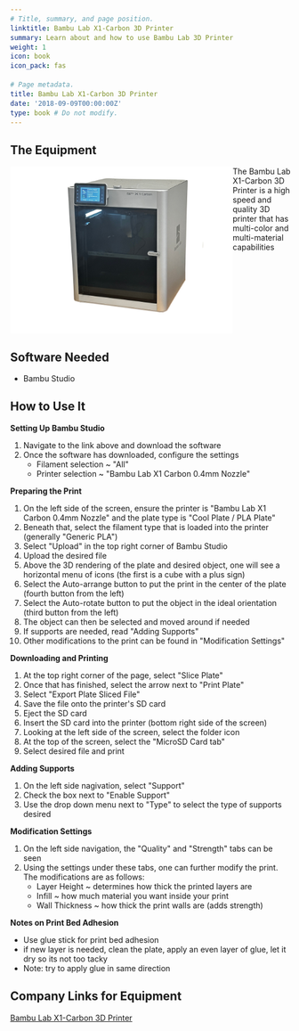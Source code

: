 ```yaml
---
# Title, summary, and page position.
linktitle: Bambu Lab X1-Carbon 3D Printer
summary: Learn about and how to use Bambu Lab 3D Printer
weight: 1
icon: book
icon_pack: fas

# Page metadata.
title: Bambu Lab X1-Carbon 3D Printer
date: '2018-09-09T00:00:00Z'
type: book # Do not modify.
--- 
```


## The Equipment

<img src="/content/lab/Bambu_Lab/IMG_1445.JPG" align="left" width="400px"/>

The Bambu Lab X1-Carbon 3D Printer is a high speed and quality 3D printer that has multi-color and multi-material capabilities

<br clear="left"/>


 ## Software Needed
- Bambu Studio

## How to Use It
**Setting Up Bambu Studio**
1. Navigate to the link above and download the software
2. Once the software has downloaded, configure the settings
   - Filament selection ~ "All"
   - Printer selection ~ "Bambu Lab X1 Carbon 0.4mm Nozzle"

**Preparing the Print**
1. On the left side of the screen, ensure the printer is "Bambu Lab X1 Carbon 0.4mm Nozzle" and the plate type is "Cool Plate / PLA Plate"
2. Beneath that, select the filament type that is loaded into the printer (generally "Generic PLA")
3. Select "Upload" in the top right corner of Bambu Studio
2. Upload the desired file
3. Above the 3D rendering of the plate and desired object, one will see a horizontal menu of icons (the first is a cube with a plus sign)
4. Select the Auto-arrange button to put the print in the center of the plate (fourth button from the left)
5. Select the Auto-rotate button to put the object in the ideal orientation (third button from the left)
6. The object can then be selected and moved around if needed
7. If supports are needed, read "Adding Supports"
8. Other modifications to the print can be found in "Modification Settings"

**Downloading and Printing**
1. At the top right corner of the page, select "Slice Plate"
2. Once that has finished, select the arrow next to "Print Plate"
3. Select "Export Plate Sliced File"
4. Save the file onto the printer's SD card
5. Eject the SD card
6. Insert the SD card into the printer (bottom right side of the screen)
7. Looking at the left side of the screen, select the folder icon
8. At the top of the screen, select the "MicroSD Card tab"
9. Select desired file and print

**Adding Supports**
1. On the left side nagivation, select "Support"
2. Check the box next to "Enable Support"
3. Use the drop down menu next to "Type" to select the type of supports desired

**Modification Settings**
1. On the left side navigation, the "Quality" and "Strength" tabs can be seen
2. Using the settings under these tabs, one can further modify the print. The modifications are as follows:
   - Layer Height ~ determines how thick the printed layers are
   - Infill ~ how much material you want inside your print
   - Wall Thickness ~ how thick the print walls are (adds strength)

**Notes on Print Bed Adhesion**
- Use glue stick for print bed adhesion
- if new layer is needed, clean the plate, apply an even layer of glue, let it dry so its not too tacky
- Note: try to apply glue in same direction


## Company Links for Equipment
[Bambu Lab X1-Carbon 3D Printer](https://us.store.bambulab.com/products/x1-carbon-3d-printer)

